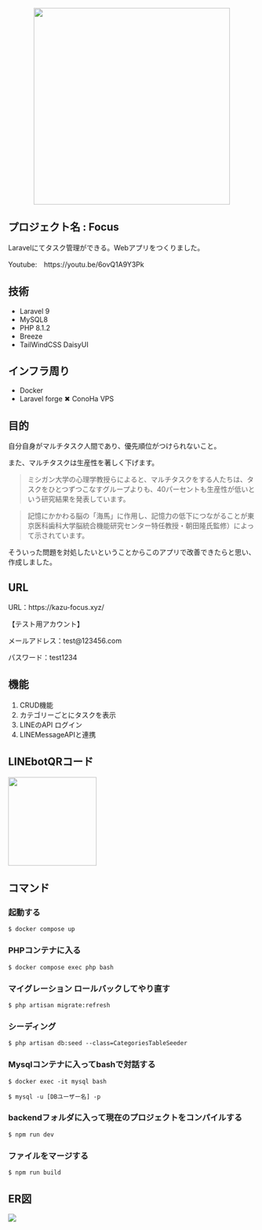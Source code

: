 <p align="center">
<a href="https://laravel.com" target="_blank"><img src="https://raw.githubusercontent.com/laravel/art/master/logo-lockup/5%20SVG/2%20CMYK/1%20Full%20Color/laravel-logolockup-cmyk-red.svg" width="400"></a>
</p>

## プロジェクト名 : Focus

<p>Laravelにてタスク管理ができる。Webアプリをつくりました。</p>

<p>Youtube:　https://youtu.be/6ovQ1A9Y3Pk</p> 

## 技術
<ul>
    <li> Laravel 9</li>
    <li> MySQL8 </li>
    <li> PHP 8.1.2 </li>
    <li> Breeze </li>
    <li> TailWindCSS DaisyUI</li>
</ul>

## インフラ周り
<ul>
    <li> Docker </li>
    <li> Laravel forge ✖︎ ConoHa VPS </li>
</ul>


## 目的

<p>自分自身がマルチタスク人間であり、優先順位がつけられないこと。</p>

<p>また、マルチタスクは生産性を著しく下げます。</p>

>ミシガン大学の心理学教授らによると、マルチタスクをする人たちは、タスクをひとつずつこなすグループよりも、40パーセントも生産性が低いという研究結果を発表しています。

>記憶にかかわる脳の「海馬」に作用し、記憶力の低下につながることが東京医科歯科大学脳統合機能研究センター特任教授・朝田隆氏監修）によって示されています。

<p>そういった問題を対処したいということからこのアプリで改善できたらと思い、作成しました。</p>

## URL

<p> URL：https://kazu-focus.xyz/ </p>

<p>【テスト用アカウント】</p>

<p>メールアドレス：test@123456.com </p>

<p>パスワード：test1234</p>

## 機能

<ol>
    <li>CRUD機能</li>
    <li>カテゴリーごとにタスクを表示</li>
    <li>LINEのAPI ログイン</li>
    <li>LINEMessageAPIと連携</li>
</ol>

## LINEbotQRコード
<img src="https://user-images.githubusercontent.com/77597098/215938417-cf913fce-3560-4d01-949b-ecbb2e0c403b.png" width="180px" height="180px">

## コマンド

### 起動する
```
$ docker compose up
```

### PHPコンテナに入る
```　
$ docker compose exec php bash
```

### マイグレーション ロールバックしてやり直す
```
$ php artisan migrate:refresh
```
### シーディング
```
$ php artisan db:seed --class=CategoriesTableSeeder
```

### Mysqlコンテナに入ってbashで対話する
```
$ docker exec -it mysql bash
```

```
$ mysql -u [DBユーザー名] -p
```

### backendフォルダに入って現在のプロジェクトをコンパイルする
```
$ npm run dev
```

### ファイルをマージする
```
$ npm run build
```

## ER図

[![](https://mermaid.ink/img/pako:eNqtVMFu1DAQ_ZVozttqs9tttzkjLogTNxQpcuPZrdXEXtnO0mW7hyQSXEBCSIgfqHpoJcoBIVFV8DGmiM_AThZlo82BAj4k8rzxm-fxzCwhFhQhAJQPGJlKkoY85J5dmUKpvLOznR2x9DRRJ8oLvBD87zc3Jv9gygtT3pris8lf_Tx_-ePdR2csvpniiymuTfHWFIXJz0OoyWKicSokwy5G61cdvjLlC1N8MuWlo86v7q6_mvy9yS-2AzjeTZnLeuPWEZsyrj1GvYePGuucyPiYSI-TFG3MRn55e_fm9W-Zm56YEpY0Zs1SVJqkM69GojlKNmFII6K3D8-IUs-EpB2IFHNGUW4jCeMYsY4jElNMj1BGWpwg75IUS7QJbktp0GxGW-iq_tUv8MeZiwXXyDvuaoPoTLUDV5_G5OJXZpph1IZcRPeGrZs747pkFi3gb6_cRikm2JGQjSK9Vz39k7y2BOugyPQ-Aqqq2UpgC12TdjpoPNX_oaKgBylK2xfUjpJKewj62NZtCK7FKU5IlmjXZs6VZFo8WfAYAi0z7EFNt54_EExIoqwVKdNCPq7HUzWlejAj_KkQjY_dQ7CEUwgOh7v-3nhwMNgf9Ufjwd6wBwsIfH-423dr_7A_OBiPRsNVD55XDP7qF-hStzg?type=png)](https://mermaid-js.github.io/mermaid-live-editor/edit#pako:eNqtVMFu1DAQ_ZVozttqs9tttzkjLogTNxQpcuPZrdXEXtnO0mW7hyQSXEBCSIgfqHpoJcoBIVFV8DGmiM_AThZlo82BAj4k8rzxm-fxzCwhFhQhAJQPGJlKkoY85J5dmUKpvLOznR2x9DRRJ8oLvBD87zc3Jv9gygtT3pris8lf_Tx_-ePdR2csvpniiymuTfHWFIXJz0OoyWKicSokwy5G61cdvjLlC1N8MuWlo86v7q6_mvy9yS-2AzjeTZnLeuPWEZsyrj1GvYePGuucyPiYSI-TFG3MRn55e_fm9W-Zm56YEpY0Zs1SVJqkM69GojlKNmFII6K3D8-IUs-EpB2IFHNGUW4jCeMYsY4jElNMj1BGWpwg75IUS7QJbktp0GxGW-iq_tUv8MeZiwXXyDvuaoPoTLUDV5_G5OJXZpph1IZcRPeGrZs747pkFi3gb6_cRikm2JGQjSK9Vz39k7y2BOugyPQ-Aqqq2UpgC12TdjpoPNX_oaKgBylK2xfUjpJKewj62NZtCK7FKU5IlmjXZs6VZFo8WfAYAi0z7EFNt54_EExIoqwVKdNCPq7HUzWlejAj_KkQjY_dQ7CEUwgOh7v-3nhwMNgf9Ufjwd6wBwsIfH-423dr_7A_OBiPRsNVD55XDP7qF-hStzg)
